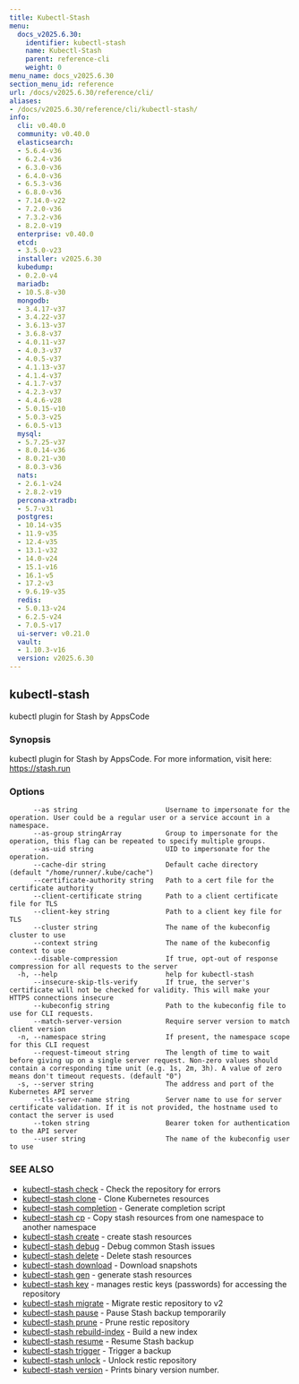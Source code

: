 ```yaml
---
title: Kubectl-Stash
menu:
  docs_v2025.6.30:
    identifier: kubectl-stash
    name: Kubectl-Stash
    parent: reference-cli
    weight: 0
menu_name: docs_v2025.6.30
section_menu_id: reference
url: /docs/v2025.6.30/reference/cli/
aliases:
- /docs/v2025.6.30/reference/cli/kubectl-stash/
info:
  cli: v0.40.0
  community: v0.40.0
  elasticsearch:
  - 5.6.4-v36
  - 6.2.4-v36
  - 6.3.0-v36
  - 6.4.0-v36
  - 6.5.3-v36
  - 6.8.0-v36
  - 7.14.0-v22
  - 7.2.0-v36
  - 7.3.2-v36
  - 8.2.0-v19
  enterprise: v0.40.0
  etcd:
  - 3.5.0-v23
  installer: v2025.6.30
  kubedump:
  - 0.2.0-v4
  mariadb:
  - 10.5.8-v30
  mongodb:
  - 3.4.17-v37
  - 3.4.22-v37
  - 3.6.13-v37
  - 3.6.8-v37
  - 4.0.11-v37
  - 4.0.3-v37
  - 4.0.5-v37
  - 4.1.13-v37
  - 4.1.4-v37
  - 4.1.7-v37
  - 4.2.3-v37
  - 4.4.6-v28
  - 5.0.15-v10
  - 5.0.3-v25
  - 6.0.5-v13
  mysql:
  - 5.7.25-v37
  - 8.0.14-v36
  - 8.0.21-v30
  - 8.0.3-v36
  nats:
  - 2.6.1-v24
  - 2.8.2-v19
  percona-xtradb:
  - 5.7-v31
  postgres:
  - 10.14-v35
  - 11.9-v35
  - 12.4-v35
  - 13.1-v32
  - 14.0-v24
  - 15.1-v16
  - 16.1-v5
  - 17.2-v3
  - 9.6.19-v35
  redis:
  - 5.0.13-v24
  - 6.2.5-v24
  - 7.0.5-v17
  ui-server: v0.21.0
  vault:
  - 1.10.3-v16
  version: v2025.6.30
---
```


## kubectl-stash

kubectl plugin for Stash by AppsCode

### Synopsis

kubectl plugin for Stash by AppsCode. For more information, visit here: https://stash.run

### Options

```
      --as string                      Username to impersonate for the operation. User could be a regular user or a service account in a namespace.
      --as-group stringArray           Group to impersonate for the operation, this flag can be repeated to specify multiple groups.
      --as-uid string                  UID to impersonate for the operation.
      --cache-dir string               Default cache directory (default "/home/runner/.kube/cache")
      --certificate-authority string   Path to a cert file for the certificate authority
      --client-certificate string      Path to a client certificate file for TLS
      --client-key string              Path to a client key file for TLS
      --cluster string                 The name of the kubeconfig cluster to use
      --context string                 The name of the kubeconfig context to use
      --disable-compression            If true, opt-out of response compression for all requests to the server
  -h, --help                           help for kubectl-stash
      --insecure-skip-tls-verify       If true, the server's certificate will not be checked for validity. This will make your HTTPS connections insecure
      --kubeconfig string              Path to the kubeconfig file to use for CLI requests.
      --match-server-version           Require server version to match client version
  -n, --namespace string               If present, the namespace scope for this CLI request
      --request-timeout string         The length of time to wait before giving up on a single server request. Non-zero values should contain a corresponding time unit (e.g. 1s, 2m, 3h). A value of zero means don't timeout requests. (default "0")
  -s, --server string                  The address and port of the Kubernetes API server
      --tls-server-name string         Server name to use for server certificate validation. If it is not provided, the hostname used to contact the server is used
      --token string                   Bearer token for authentication to the API server
      --user string                    The name of the kubeconfig user to use
```

### SEE ALSO

* [kubectl-stash check](/docs/v2025.6.30/reference/cli/kubectl-stash_check)	 - Check the repository for errors
* [kubectl-stash clone](/docs/v2025.6.30/reference/cli/kubectl-stash_clone)	 - Clone Kubernetes resources
* [kubectl-stash completion](/docs/v2025.6.30/reference/cli/kubectl-stash_completion)	 - Generate completion script
* [kubectl-stash cp](/docs/v2025.6.30/reference/cli/kubectl-stash_cp)	 - Copy stash resources from one namespace to another namespace
* [kubectl-stash create](/docs/v2025.6.30/reference/cli/kubectl-stash_create)	 - create stash resources
* [kubectl-stash debug](/docs/v2025.6.30/reference/cli/kubectl-stash_debug)	 - Debug common Stash issues
* [kubectl-stash delete](/docs/v2025.6.30/reference/cli/kubectl-stash_delete)	 - Delete stash resources
* [kubectl-stash download](/docs/v2025.6.30/reference/cli/kubectl-stash_download)	 - Download snapshots
* [kubectl-stash gen](/docs/v2025.6.30/reference/cli/kubectl-stash_gen)	 - generate stash resources
* [kubectl-stash key](/docs/v2025.6.30/reference/cli/kubectl-stash_key)	 - manages restic keys (passwords) for accessing the repository
* [kubectl-stash migrate](/docs/v2025.6.30/reference/cli/kubectl-stash_migrate)	 - Migrate restic repository to v2
* [kubectl-stash pause](/docs/v2025.6.30/reference/cli/kubectl-stash_pause)	 - Pause Stash backup temporarily
* [kubectl-stash prune](/docs/v2025.6.30/reference/cli/kubectl-stash_prune)	 - Prune restic repository
* [kubectl-stash rebuild-index](/docs/v2025.6.30/reference/cli/kubectl-stash_rebuild-index)	 - Build a new index
* [kubectl-stash resume](/docs/v2025.6.30/reference/cli/kubectl-stash_resume)	 - Resume Stash backup
* [kubectl-stash trigger](/docs/v2025.6.30/reference/cli/kubectl-stash_trigger)	 - Trigger a backup
* [kubectl-stash unlock](/docs/v2025.6.30/reference/cli/kubectl-stash_unlock)	 - Unlock restic repository
* [kubectl-stash version](/docs/v2025.6.30/reference/cli/kubectl-stash_version)	 - Prints binary version number.


